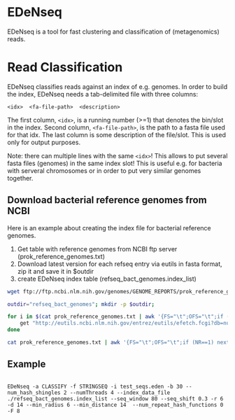 # EDeNseq

EDeNseq is a tool for fast clustering and classification of (metagenomics) reads.

# Read Classification

EDeNseq classifies reads against an index of e.g. genomes. In order to build the index,
EDeNseq needs a tab-delimited file with three columns:

`<idx>	<fa-file-path>	<description>`

The first column, `<idx>`, is a running number (>=1) that denotes the bin/slot 
in the index. 
Second column, `<fa-file-path>`, is the path to a fasta file used for that idx. 
The last column is some description of the file/slot. 
This is used only for output purposes. 

Note: there can multiple lines with the same `<idx>`! This allows to put several 
fasta files (genomes) in the same index slot! This is useful e.g. for bacteria 
with serveral chromosomes or in order to put very similar genomes together. 

## Download bacterial reference genomes from NCBI

Here is an example about creating the index file for bacterial reference genomes. 

1. Get table with reference genomes from NCBI ftp server (prok_reference_genomes.txt)
2. Download latest version for each refseq entry via eutils in fasta format, zip it and save it in $outdir 
3. create EDeNseq index table (refseq_bact_genomes.index_list)

```bash
wget ftp://ftp.ncbi.nlm.nih.gov/genomes/GENOME_REPORTS/prok_reference_genomes.txt

outdir="refseq_bact_genomes"; mkdir -p $outdir; 

for i in $(cat prok_reference_genomes.txt | awk '{FS="\t";OFS="\t";if (NR==1) next; split($4,CHR,","); for (i in CHR){gsub(" ","_",$3);print CHR[i]}}'); do
	get "http://eutils.ncbi.nlm.nih.gov/entrez/eutils/efetch.fcgi?db=nuccore&id="$i"&rettype=fasta&retmode=text" -q -O - | gzip > $outdir/$i.fa.gz; 
done

cat prok_reference_genomes.txt | awk '{FS="\t";OFS="\t";if (NR==1) next;idx++;split($4,CHR,","); for (i in CHR){gsub(" ","_",$3);print CHR[i],idx,$3}}' |  awk -v PATH=$(pwd)/$outdir '{OFS="\t";fasta=PATH"/"$1".fa.gz"; if ((getline _ < fasta)>=0){ print $2,fasta,$1"|"$3 }}' > refseq_bact_genomes.index_list

```

## Example 

```

EDeNseq -a CLASSIFY -f STRINGSEQ -i test_seqs.eden -b 30 --num_hash_shingles 2 --numThreads 4 --index_data_file ./refseq_bact_genomes.index_list --seq_window 80 --seq_shift 0.3 -r 6 -d 14 --min_radius 6 --min_distance 14  --num_repeat_hash_functions 0  -F 8

```